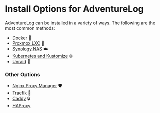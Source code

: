 # Install Options for AdventureLog

AdventureLog can be installed in a variety of ways. The following are the most common methods:

- [Docker](docker.md) 🐳
- [Proxmox LXC](proxmox_lxc.md) 🐧
- [Synology NAS](synology_nas.md) ☁️
- [Kubernetes and Kustomize](kustomize.md) 🌐
- [Unraid](unraid.md) 🧡

### Other Options

- [Nginx Proxy Manager](nginx_proxy_manager.md) 🛡
- [Traefik](traefik.md) 🚀
- [Caddy](caddy.md) 🔒
- [HAProxy](haproxy.md)

